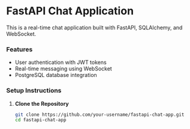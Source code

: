 # FastAPI Chat Application

This is a real-time chat application built with FastAPI, SQLAlchemy, and WebSocket.

### Features
- User authentication with JWT tokens
- Real-time messaging using WebSocket
- PostgreSQL database integration

### Setup Instructions
1. **Clone the Repository**
   ```bash
   git clone https://github.com/your-username/fastapi-chat-app.git
   cd fastapi-chat-app
